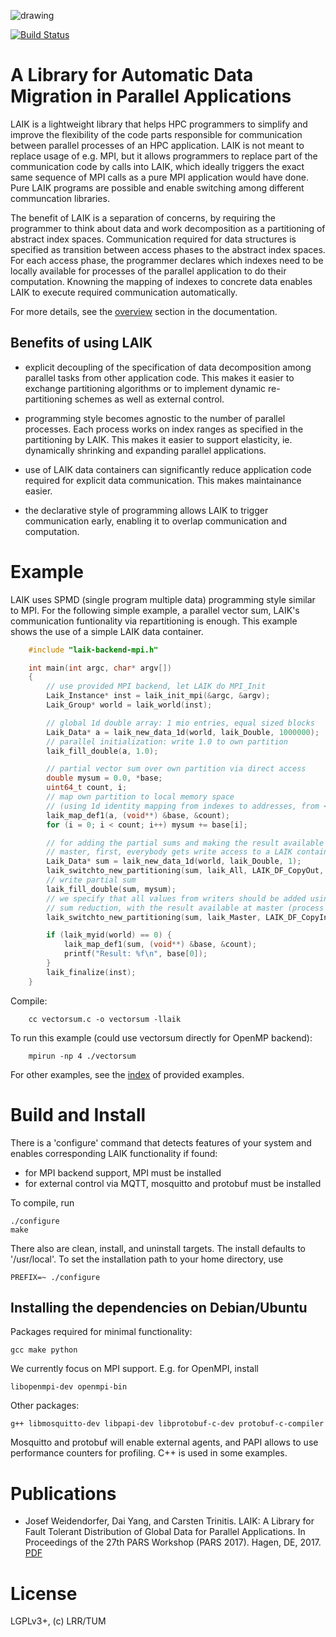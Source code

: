 ![drawing](doc/logo/laiklogo.png)

[![Build Status](https://travis-ci.org/envelope-project/laik.svg?branch=master)](https://travis-ci.org/envelope-project/laik)

# A Library for Automatic Data Migration in Parallel Applications

LAIK is a lightweight library that helps HPC programmers to simplify and improve the flexibility of the code parts responsible for communication between parallel processes of an HPC application. LAIK is not meant to replace usage of e.g. MPI, but it allows programmers to replace part of the communication code by calls into LAIK, which ideally triggers the exact same sequence of MPI calls as a pure MPI application would have done. Pure LAIK programs are possible and enable switching among different communcation libraries.

The benefit of LAIK is a separation of concerns, by requiring the programmer to think about data and work decomposition as a partitioning of abstract index spaces. Communication required for data structures is specified as transition between access phases to the abstract index spaces. For each access phase, the programmer declares which indexes need to be locally available for  processes of the parallel application to do their computation. Knowning the mapping of indexes to concrete data enables LAIK to execute required communication automatically.

For more details, see the [overview](doc/Overview.md) section in the documentation.


## Benefits of using LAIK

* explicit decoupling of the specification of data decomposition
  among parallel tasks from other application code.
  This makes it easier to exchange partitioning algorithms or to
  implement dynamic re-partitioning schemes as well as external control.

* programming style becomes agnostic to the number of parallel processes.
  Each process works on index ranges as specified in the partitioning
  by LAIK. This makes it easier to support elasticity, ie. dynamically
  shrinking and expanding parallel applications.

* use of LAIK data containers can significantly reduce application code
  required for explicit data communication. This makes maintainance easier.
  
* the declarative style of programming allows LAIK to trigger communication
  early, enabling it to overlap communication and computation.

  
# Example

LAIK uses SPMD (single program multiple data) programming style similar to MPI.
For the following simple example, a parallel vector sum, LAIK's communication
funtionality via repartitioning is enough. This example shows the use of a
simple LAIK data container.

```C
    #include "laik-backend-mpi.h"

    int main(int argc, char* argv[])
    {
        // use provided MPI backend, let LAIK do MPI_Init
        Laik_Instance* inst = laik_init_mpi(&argc, &argv);
        Laik_Group* world = laik_world(inst);

        // global 1d double array: 1 mio entries, equal sized blocks
        Laik_Data* a = laik_new_data_1d(world, laik_Double, 1000000);
        // parallel initialization: write 1.0 to own partition
        laik_fill_double(a, 1.0);

        // partial vector sum over own partition via direct access
        double mysum = 0.0, *base;
        uint64_t count, i;
        // map own partition to local memory space
        // (using 1d identity mapping from indexes to addresses, from <base>)
        laik_map_def1(a, (void**) &base, &count);
        for (i = 0; i < count; i++) mysum += base[i];

        // for adding the partial sums and making the result available at
        // master, first, everybody gets write access to a LAIK container
        Laik_Data* sum = laik_new_data_1d(world, laik_Double, 1);
        laik_switchto_new_partitioning(sum, laik_All, LAIK_DF_CopyOut, 0);
        // write partial sum
        laik_fill_double(sum, mysum);
        // we specify that all values from writers should be added using a
        // sum reduction, with the result available at master (process 0)
        laik_switchto_new_partitioning(sum, laik_Master, LAIK_DF_CopyIn, LAIK_RO_Sum);

        if (laik_myid(world) == 0) {
            laik_map_def1(sum, (void**) &base, &count);
            printf("Result: %f\n", base[0]);
        }
        laik_finalize(inst);
    }
```
Compile:
```
    cc vectorsum.c -o vectorsum -llaik
```
To run this example (could use vectorsum directly for OpenMP backend):
```
    mpirun -np 4 ./vectorsum
```

For other examples, see the [index](examples/README.md) of provided examples.


# Build and Install

There is a 'configure' command that detects features of your system and enables corresponding LAIK functionality if found:
* for MPI backend support, MPI must be installed
* for external control via MQTT, mosquitto and protobuf must be installed

To compile, run

    ./configure
    make

There also are clean, install, and uninstall targets. The install defaults
to '/usr/local'. To set the installation path to your home directory, use

    PREFIX=~ ./configure

## Installing the dependencies on Debian/Ubuntu

Packages required for minimal functionality:

    gcc make python

We currently focus on MPI support. E.g. for OpenMPI, install

    libopenmpi-dev openmpi-bin

Other packages:

    g++ libmosquitto-dev libpapi-dev libprotobuf-c-dev protobuf-c-compiler

Mosquitto and protobuf will enable external agents, and PAPI allows
to use performance counters for profiling. C++ is used in some examples.


# Publications

* Josef Weidendorfer, Dai Yang, and Carsten Trinitis. LAIK: A Library for Fault Tolerant Distribution of Global Data for Parallel Applications. In Proceedings of the 27th PARS Workshop (PARS 2017). Hagen, DE, 2017. [PDF](https://mediatum.ub.tum.de/1375185)


# License

LGPLv3+, (c) LRR/TUM
